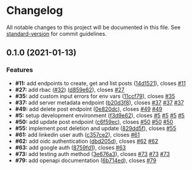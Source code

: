 # Changelog

All notable changes to this project will be documented in this file. See [standard-version](https://github.com/conventional-changelog/standard-version) for commit guidelines.

## 0.1.0 (2021-01-13)


### Features

* **#11:** add endpoints to create, get and list posts ([14d1521](https://github.com/tetrash/TDD-Typescript/commit/14d1521c8f183bf6ffbad84cd1a909e54dd879e6)), closes [#11](https://github.com/tetrash/TDD-Typescript/issues/11)
* **#27:** add rbac ([#32](https://github.com/tetrash/TDD-Typescript/issues/32)) ([d859e62](https://github.com/tetrash/TDD-Typescript/commit/d859e622fa7a41ef84c5937e63af139b9e52f417)), closes [#27](https://github.com/tetrash/TDD-Typescript/issues/27)
* **#35:** add custom input errors for env vars ([11ccf79](https://github.com/tetrash/TDD-Typescript/commit/11ccf79ca459f4414e085f574d6e49ee7ecf2fe8)), closes [#35](https://github.com/tetrash/TDD-Typescript/issues/35)
* **#37:** add server metadata endpoint ([b20d3f8](https://github.com/tetrash/TDD-Typescript/commit/b20d3f83fff70e6a1c595ec5b8132dbc7dc3a44f)), closes [#37](https://github.com/tetrash/TDD-Typescript/issues/37) [#37](https://github.com/tetrash/TDD-Typescript/issues/37) [#37](https://github.com/tetrash/TDD-Typescript/issues/37)
* **#49:** add delete post endpoint ([0e820dc](https://github.com/tetrash/TDD-Typescript/commit/0e820dcf2c8a9254c70372df9ab2e56f2c3583a3)), closes [#49](https://github.com/tetrash/TDD-Typescript/issues/49) [#49](https://github.com/tetrash/TDD-Typescript/issues/49)
* **#5:** setup development environment ([f3d9e62](https://github.com/tetrash/TDD-Typescript/commit/f3d9e626aabfa792afdb70511df1dd74f6187109)), closes [#5](https://github.com/tetrash/TDD-Typescript/issues/5) [#5](https://github.com/tetrash/TDD-Typescript/issues/5) [#5](https://github.com/tetrash/TDD-Typescript/issues/5) [#5](https://github.com/tetrash/TDD-Typescript/issues/5)
* **#50:** add update post endpoint ([c6f59ec](https://github.com/tetrash/TDD-Typescript/commit/c6f59ec96f83394329441d3439782df79a11686c)), closes [#50](https://github.com/tetrash/TDD-Typescript/issues/50) [#50](https://github.com/tetrash/TDD-Typescript/issues/50) [#50](https://github.com/tetrash/TDD-Typescript/issues/50)
* **#55:** implement post deletion and update ([829dd5f](https://github.com/tetrash/TDD-Typescript/commit/829dd5faa212f2974656641b2fd96d7cb4dc391d)), closes [#55](https://github.com/tetrash/TDD-Typescript/issues/55)
* **#61:** add linkedin user auth ([c357ce2](https://github.com/tetrash/TDD-Typescript/commit/c357ce265b1f5ad8e12a43a27de0409215689203)), closes [#61](https://github.com/tetrash/TDD-Typescript/issues/61)
* **#62:** add oidc authentication ([dbd205d](https://github.com/tetrash/TDD-Typescript/commit/dbd205d76449cad02ee83ffc6121d38102944401)), closes [#62](https://github.com/tetrash/TDD-Typescript/issues/62) [#62](https://github.com/tetrash/TDD-Typescript/issues/62)
* **#63:** add google auth ([8759fd1](https://github.com/tetrash/TDD-Typescript/commit/8759fd14474b4feaba7d7ddf6ddbd320befad798)), closes [#63](https://github.com/tetrash/TDD-Typescript/issues/63)
* **#73:** add testing auth method ([3e676a3](https://github.com/tetrash/TDD-Typescript/commit/3e676a3f78b51f9143b96d804130edb4f4a52b64)), closes [#73](https://github.com/tetrash/TDD-Typescript/issues/73) [#73](https://github.com/tetrash/TDD-Typescript/issues/73) [#73](https://github.com/tetrash/TDD-Typescript/issues/73)
* **#79:** add openapi documentation ([6b714ed](https://github.com/tetrash/TDD-Typescript/commit/6b714edff5bd8d5a12787e3e8c4258bf12fcc0e4)), closes [#79](https://github.com/tetrash/TDD-Typescript/issues/79)
